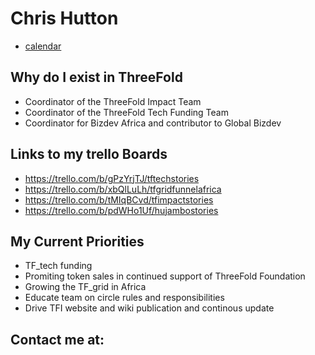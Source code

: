 
# Chris Hutton

- [calendar](https://calendar.google.com/calendar/r/week/2018/7/18?pli=1)

## Why do I exist in ThreeFold
- Coordinator of the ThreeFold Impact Team
- Coordinator of the ThreeFold Tech Funding Team
- Coordinator for Bizdev Africa and contributor to Global Bizdev

## Links to my trello Boards
- https://trello.com/b/gPzYrjTJ/tftechstories 
- https://trello.com/b/xbQlLuLh/tfgridfunnelafrica
- https://trello.com/b/tMIqBCvd/tfimpactstories
- https://trello.com/b/pdWHo1Uf/hujambostories

## My Current Priorities
- TF_tech funding
- Promiting token sales in continued support of ThreeFold Foundation
- Growing the TF_grid in Africa 
- Educate team on circle rules and responsibilities
- Drive TFI website and wiki publication and continous update

## Contact me at:

